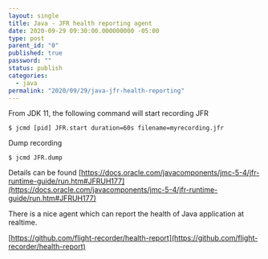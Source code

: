```yaml
---
layout: single
title: Java - JFR health reporting agent
date: 2020-09-29 09:30:00.000000000 -05:00
type: post
parent_id: "0"
published: true
password: ""
status: publish
categories:
  - java
permalink: "2020/09/29/java-jfr-health-reporting"
---
```


From JDK 11, the following command will start recording JFR
```
$ jcmd [pid] JFR.start duration=60s filename=myrecording.jfr

```

Dump recording
```
$ jcmd JFR.dump
```

Details can be found
[https://docs.oracle.com/javacomponents/jmc-5-4/jfr-runtime-guide/run.htm#JFRUH177](https://docs.oracle.com/javacomponents/jmc-5-4/jfr-runtime-guide/run.htm#JFRUH177)

There is a nice agent which can report the health of Java application at realtime.

[https://github.com/flight-recorder/health-report](https://github.com/flight-recorder/health-report)
